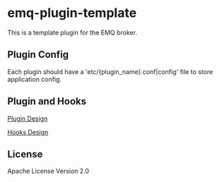 
emq-plugin-template
===================

This is a template plugin for the EMQ broker.

Plugin Config
-------------

Each plugin should have a 'etc/{plugin_name}.conf|config' file to store application config.

Plugin and Hooks
-----------------

[Plugin Design](http://docs.emqtt.com/en/latest/design.html#plugin-design)

[Hooks Design](http://docs.emqtt.com/en/latest/design.html#hooks-design)

License
-------

Apache License Version 2.0
